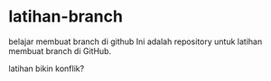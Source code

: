 # latihan-branch
belajar membuat branch di github
Ini adalah repository untuk latihan membuat branch di GitHub.

latihan bikin konflik?
